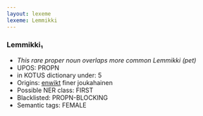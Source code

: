 ```yaml
---
layout: lexeme
lexeme: Lemmikki
---
```


###  Lemmikki₁

* _This rare proper noun overlaps more common *Lemmikki* (pet)_
* UPOS:  PROPN
* in KOTUS dictionary under:  5
* Origins: [enwikt](https://en.wiktionary.org/wiki/Lemmikki) finer joukahainen 
* Possible NER class:  FIRST
* Blacklisted:  PROPN-BLOCKING
* Semantic tags:  FEMALE

